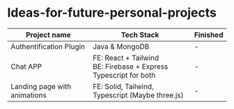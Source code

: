 # Ideas-for-future-personal-projects

| Project name                   | Tech Stack                                                      | Finished |
|--------------------------------|-----------------------------------------------------------------|----------|
| Authentification Plugin        | Java & MongoDB                                                  |    -   |
| Chat APP                       | FE: React + Tailwind <br /> BE: Firebase + Express <br /> Typescript for both |     -    |
| Landing page with animations   | FE: Solid, Tailwind, Typescript (Maybe three.js)  | - |
